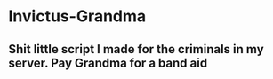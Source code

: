 # Invictus-Grandma
## Shit little script I made for the criminals in my server. Pay Grandma for a band aid
